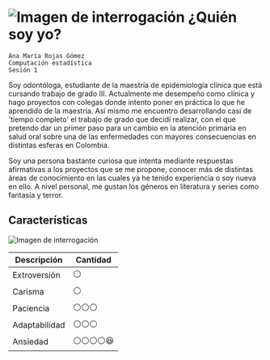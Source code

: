 
# ![Imagen de interrogación](https://image.flaticon.com/icons/png/128/30/30234.png) ¿Quién soy yo?

```
Ana María Rojas Gómez
Computación estadística
Sesión 1
```

Soy odontóloga, estudiante de la maestría de epidemiología clínica que está cursando trabajo de grado III. Actualmente me desempeño como clínica y hago proyectos con colegas donde intento poner en práctica lo que he aprendido de la maestría. Así mismo
 me encuentro desarrollando casi de 'tiempo completo' el trabajo de grado que decidí realizar, con el que pretendo dar un primer paso para un cambio en la atención primaria en salud oral sobre una de las enfermedades con mayores consecuencias en distintas esferas
 en Colombia.

Soy una persona bastante curiosa que intenta mediante respuestas afirmativas a los proyectos que se me propone, conocer más de distintas áreas de conocimiento en las cuales ya he tenido experiencia o soy nueva en ello. A nivel personal, me gustan los géneros en literatura y series como fantasía y terror.

## Características
![Imagen de interrogación](https://media1.tenor.com/images/7f68ee41c4c09e7f2371b94d5f790ebd/tenor.gif)

Descripción  | Cantidad
------------ | ------------------------------------------------------------------
Extroversión | :white_circle:
Carisma      |:white_circle:
Paciencia    |  :white_circle::white_circle::white_circle:
Adaptabilidad|:white_circle::white_circle::white_circle:
Ansiedad      |:white_circle::white_circle::white_circle::white_circle::laughing:
